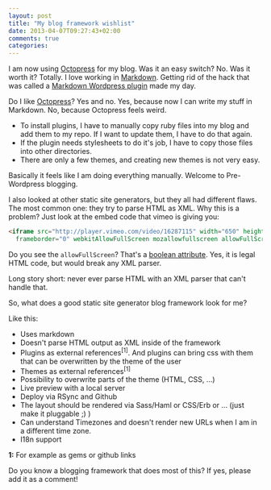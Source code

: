 ```yaml
---
layout: post
title: "My blog framework wishlist"
date: 2013-04-07T09:27:43+02:00
comments: true
categories: 
---
```

I am now using [Octopress](http://octopress.org) for my blog. Was it an easy
switch? No. Was it worth it? Totally. I love working in [Markdown](http://daringfireball.net/projects/markdown/).
Getting rid of the hack that was called a [Markdown Wordpress plugin](http://michelf.ca/projects/php-markdown/) 
made my day. 

Do I like [Octopress](http://octopress.org)? Yes and no. Yes, because now I 
can write my stuff in Markdown. No, because Octopress feels weird. 

<!-- More -->

* To install plugins, I have to manually copy ruby files into my blog and 
  add them to my repo. If I want to update them, I have to do that again.
* If the plugin needs stylesheets to do it's job, I have to copy those
  files into other directories.
* There are only a few themes, and creating new themes is not very easy.

Basically it feels like I am doing everything manually. Welcome to Pre-Wordpress
blogging.

I also looked at other static site generators, but they all had different flaws. The most
common one: they try to parse HTML as XML. Why this is a problem? Just look at the
embed code that vimeo is giving you:

``` html
<iframe src="http://player.vimeo.com/video/16287115" width="650" height="366" 
  frameborder="0" webkitAllowFullScreen mozallowfullscreen allowFullScreen></iframe>
```

Do you see the `allowFullScreen`? That's a [boolean attribute](http://www.w3.org/html/wg/drafts/html/master/infrastructure.html#boolean-attributes).
Yes, it is legal HTML code, but would break any XML parser.

Long story short: never ever parse HTML with an XML parser that can't handle that.

So, what does a good static site generator blog framework look for me?

Like this:

* Uses markdown
* Doesn't parse HTML output as XML inside of the framework
* Plugins as external references<sup>[1]</sup>. And plugins can bring css with them that can be 
  overwritten by the theme of the user
* Themes as external references<sup>[1]</sup>
* Possibility to overwrite parts of the theme (HTML, CSS, ...)
* Live preview with a local server
* Deploy via RSync and Github
* The layout should be rendered via Sass/Haml or CSS/Erb or ... (just make it pluggable ;) )
* Can understand Timezones and doesn't render new URLs when I am in a different time zone.
* I18n support

**1:** For example as gems or github links

Do you know a blogging framework that does most of this? If yes, please add it as a comment!
